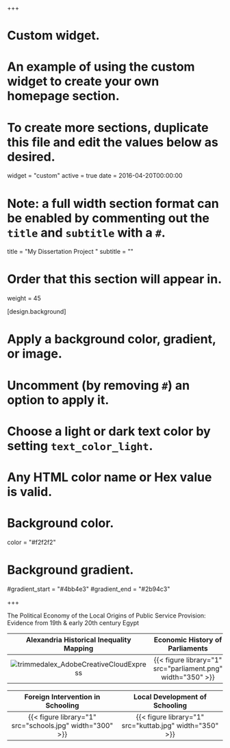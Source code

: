 +++
# Custom widget.
# An example of using the custom widget to create your own homepage section.
# To create more sections, duplicate this file and edit the values below as desired.
widget = "custom"
active = true
date = 2016-04-20T00:00:00

# Note: a full width section format can be enabled by commenting out the `title` and `subtitle` with a `#`.
title = "My Dissertation Project  "
subtitle = ""

# Order that this section will appear in.
weight = 45

[design.background]
  # Apply a background color, gradient, or image.
  #   Uncomment (by removing `#`) an option to apply it.
  #   Choose a light or dark text color by setting `text_color_light`.
  #   Any HTML color name or Hex value is valid.

  # Background color.
   color = "#f2f2f2"
  
  # Background gradient.
  #gradient_start = "#4bb4e3"
  #gradient_end = "#2b94c3"

+++

The Political Economy of the Local Origins of Public Service Provision: 
Evidence from 19th & early 20th century Egypt


Alexandria Historical Inequality Mapping | Economic History of Parliaments
:-------------------------:|:-------------------------:
![trimmedalex_AdobeCreativeCloudExpress](https://user-images.githubusercontent.com/32126519/172069327-c2829164-6905-4c3b-9908-8b77b55ef21e.gif)  |  {{< figure library="1" src="parliament.png" width="350" >}}

Foreign Intervention in Schooling | Local Development of Schooling
:-------------------------:|:-------------------------:
{{< figure library="1" src="schools.jpg" width="300" >}}|{{< figure library="1" src="kuttab.jpg" width="350" >}}





